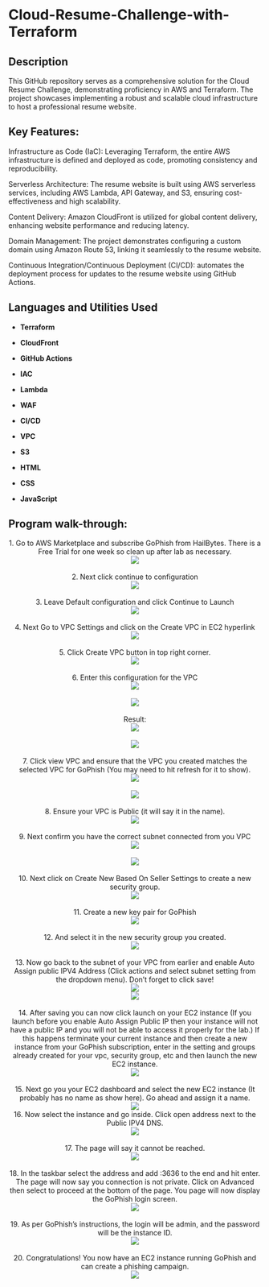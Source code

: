 <h1>Cloud-Resume-Challenge-with-Terraform</h1>




<h2>Description</h2>

This GitHub repository serves as a comprehensive solution for the Cloud Resume Challenge, demonstrating proficiency in AWS and Terraform. The project showcases implementing a robust and scalable cloud infrastructure to host a professional resume website.


<h2>Key Features:</h2>

Infrastructure as Code (IaC): Leveraging Terraform, the entire AWS infrastructure is defined and deployed as code, promoting consistency and reproducibility.

Serverless Architecture: The resume website is built using AWS serverless services, including AWS Lambda, API Gateway, and S3, ensuring cost-effectiveness and high scalability.

Content Delivery: Amazon CloudFront is utilized for global content delivery, enhancing website performance and reducing latency.

Domain Management: The project demonstrates configuring a custom domain using Amazon Route 53, linking it seamlessly to the resume website.

Continuous Integration/Continuous Deployment (CI/CD): automates the deployment process for updates to the resume website using GitHub Actions.

<h2>Languages and Utilities Used</h2>

- <b>Terraform</b> 
- <b>CloudFront</b>
- <b>GitHub Actions</b>
- <b>IAC</b>
- <b>Lambda</b>
- <b>WAF</b> 
- <b>CI/CD</b>
- <b>VPC</b>
- <b>S3</b>

- <b>HTML</b> 
- <b>CSS</b>
- <b>JavaScript</b>




<h2>Program walk-through:</h2>

<p align="center">
1.	Go to AWS Marketplace and subscribe GoPhish from HailBytes. There is a Free Trial for one week so clean up after lab as necessary.  <br/>
<img src=https://github.com/Dlacey1/AWS-Phishing-Lab/blob/main/images/Picture1.png>
<br />
<br />
2.	Next click continue to configuration  <br/>
<img src=https://github.com/Dlacey1/AWS-Phishing-Lab/blob/main/images/Picture2.png>
<br />
<br />
3.	Leave Default configuration and click Continue to Launch  <br/>
<img src=https://github.com/Dlacey1/AWS-Phishing-Lab/blob/main/images/Picture3.png>
<br />
<br />
4.	Next Go to VPC Settings and click on the Create VPC in EC2 hyperlink <br/>
<img src=https://github.com/Dlacey1/AWS-Phishing-Lab/blob/main/images/Picture4.png>
<br />
<br />
5.	Click Create VPC button in top right corner.   <br/>
<img src=https://github.com/Dlacey1/AWS-Phishing-Lab/blob/main/images/Picture5.png>
<br />
<br />
6.	Enter this configuration for the VPC  <br/>
<img src=https://github.com/Dlacey1/AWS-Phishing-Lab/blob/main/images/Picture6.png>
<br />
<br />
<img src=https://github.com/Dlacey1/AWS-Phishing-Lab/blob/main/images/Picture7.png>
<br />
<br/>
Result:  
<br/>
<img src=https://github.com/Dlacey1/AWS-Phishing-Lab/blob/main/images/Picture8.png>
<br />
<br />  
<img src=https://github.com/Dlacey1/AWS-Phishing-Lab/blob/main/images/Picture9.png>
<br />
<br />
7.	Click view VPC and ensure that the VPC you created matches the selected VPC for GoPhish (You may need to hit refresh for it to show).  <br/>
<img src=https://github.com/Dlacey1/AWS-Phishing-Lab/blob/main/images/Picture10.png>
<br />
<br />
<img src=https://github.com/Dlacey1/AWS-Phishing-Lab/blob/main/images/Picture11.png>
<br />
<br />
8.	Ensure your VPC is Public (it will say it in the name).   <br/>
<img src=https://github.com/Dlacey1/AWS-Phishing-Lab/blob/main/images/Picture12.png>
<br />
<br />
9.	Next confirm you have the correct subnet connected from you VPC <br/>
<img src=https://github.com/Dlacey1/AWS-Phishing-Lab/blob/main/images/Picture13.png>
<br />
<br />
<img src=https://github.com/Dlacey1/AWS-Phishing-Lab/blob/main/images/Picture14.png>
<br />
<br />
10.	Next click on Create New Based On Seller Settings to create a new security group.    <br/>
<img src=https://github.com/Dlacey1/AWS-Phishing-Lab/blob/main/images/Picture15.png>
<br />
<br />
11.	Create a new key pair for GoPhish
 <br/>
<img src=https://github.com/Dlacey1/AWS-Phishing-Lab/blob/main/images/Picture16.png>
<br />
<br />
12.	And select it in the new security group you created.  <br/>
<img src=https://github.com/Dlacey1/AWS-Phishing-Lab/blob/main/images/Picture17.png>
<br />
<br />
13.	Now go back to the subnet of your VPC from earlier and enable Auto Assign public IPV4 Address (Click actions and select subnet setting from the dropdown menu). Don’t forget to click save!  <br/>
<img src=https://github.com/Dlacey1/AWS-Phishing-Lab/blob/main/images/Picture18.png>
<br />
<img src=https://github.com/Dlacey1/AWS-Phishing-Lab/blob/main/images/Picture19.png>
<br />
<br />
14.	After saving you can now click launch on your EC2 instance (If you launch before you enable Auto Assign Public IP then your instance will not have a public IP and you will not be able to access it properly for the lab.) If this happens terminate your current instance and then create a new instance from your GoPhish subscription, enter in the setting and groups already created for your vpc, security group, etc and then launch the new EC2 instance.
  <br/>
<img src=https://github.com/Dlacey1/AWS-Phishing-Lab/blob/main/images/Picture20.png>
<br />
<br />
15.	Next go you your EC2 dashboard and select the new EC2 instance (It probably has no name as show here). Go ahead and assign it a name.  <br/>
<img src=https://github.com/Dlacey1/AWS-Phishing-Lab/blob/main/images/Picture21.png>
<br />
16.	Now select the instance and go inside. Click open address next to the Public IPV4 DNS.
 <br/>
<img src=https://github.com/Dlacey1/AWS-Phishing-Lab/blob/main/images/Picture22.png>
<br />
<br />
17.	The page will say it cannot be reached.   <br/>
<img src=https://github.com/Dlacey1/AWS-Phishing-Lab/blob/main/images/Picture23.png>
<br />
<br />
18.	In the taskbar select the address and add :3636 to the end and hit enter. 
The page will now say you connection is not private. Click on Advanced then select to proceed at the bottom of the page. 
You page will now display the GoPhish login screen. 
  <br/>
<img src=https://github.com/Dlacey1/AWS-Phishing-Lab/blob/main/images/Picture24.png>
<br />
<br />
19.	As per GoPhish’s instructions, the login will be admin, and the password will be the instance ID. 
  <br/>
<img src=https://github.com/Dlacey1/AWS-Phishing-Lab/blob/main/images/Picture25.png>
<br />
<br />
20.	Congratulations! You now have an EC2 instance running GoPhish and can create a phishing campaign.   <br/>
<img src=https://github.com/Dlacey1/AWS-Phishing-Lab/blob/main/images/Picture26.png>
<br />
<br />
